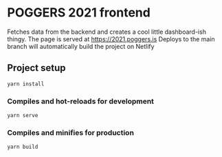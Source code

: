 # POGGERS 2021 frontend

Fetches data from the backend and creates a cool little dashboard-ish thingy.
The page is served at https://2021.poggers.is
Deploys to the main branch will automatically build the project on Netlify

## Project setup

```
yarn install
```

### Compiles and hot-reloads for development

```
yarn serve
```

### Compiles and minifies for production

```
yarn build
```
